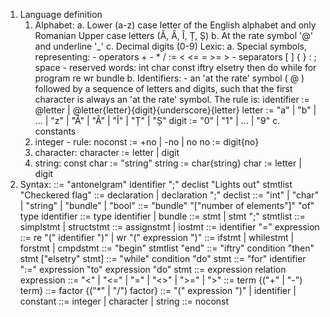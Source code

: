 
1. Language definition
	1. Alphabet:
			a. Lower (a-z) case letter of the English alphabet and only Romanian Upper case letters (Ă, Â, Î, Ț, Ș)
			b. At the rate symbol '@' and underline '_'
			c. Decimal digits (0-9)
		Lexic:
			a. Special symbols, representing:
				- operators + - * / := < <= = >= >
				- separators [ ] { } : ; space
				- reserved words: int char const iftry elsetry then do while for program re wr bundle
			b. Identifiers:
				- an 'at the rate' symbol ( @ ) followed by a sequence of letters and digits, such that the first character is always an 'at the rate' symbol. The rule is:
					identifier := @letter | @letter{letter}{digit}{underscore}{letter}
					letter := "a" | "b" | ... | "z" | "Ă" | "Â" | "Î" | "Ț" | "Ș" 
					digit := "0" | "1" | ... | "9"
			c. constants
	2. integer - rule:
			noconst := +no | -no | no
			no := digit{no}
	3. character:
			character := letter | digit
	4. string:
			const char := "string"
			string := char{string}
			char := letter | digit
2. Syntax:
	<program> ::= "antonelgram" identifier ";" declist "Lights out" stmtlist "Checkered flag"
	<declist> ::= declaration | declaration ";" declist
	<type> ::= "int" | "char" | "string" | "bundle" | "bool"
	<bundle> ::= "bundle" "["number of elements"]" "of" type identifier
	<declaration> ::= type identifier | bundle
	<stmtlist> ::= stmt | stmt ";" stmtlist
	<stmt> ::= simplstmt | structstmt
	<simplstmt> ::= assignstmt | iostmt
	<assignstmt> ::= identifier "=" expression
	<iostmt> ::= re "(" identifier ")" | wr "(" expression ")"
	<structstmt> ::= ifstmt | whilestmt | forstmt | cmpdstmt
	<cmpdstmt> ::= "begin" stmtlist "end"
	<ifstmt> ::= "iftry" condition "then" stmt ["elsetry" stmt]
	<whilestmt> ::= "while" condition "do" stmt
	<forstmt> ::= "for" identifier ":=" expression "to" expression "do" stmt
	<condition> ::= expression relation expression
	<relation> ::= "<" | "<=" | "=" | "<>" | ">=" | ">"
	<expression> ::= term {("+" | "-") term}
	<term> ::= factor {("*" | "/") factor}
	<factor> ::= "(" expression ")" | identifier | constant
	<constant> ::= integer | character | string
	<integer> ::= noconst


